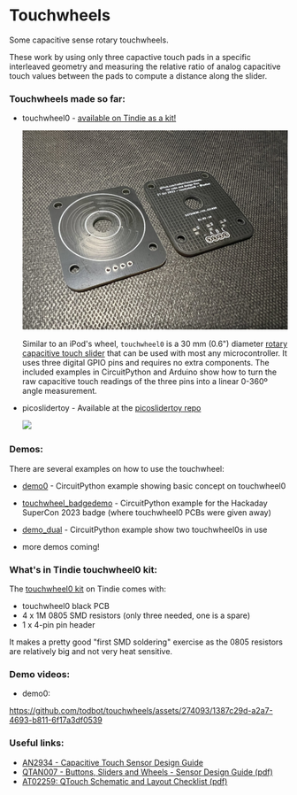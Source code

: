 # Touchwheels

Some capacitive sense rotary touchwheels.  

These work by using only three capactive touch pads in a specific interleaved 
geometry and measuring the relative ratio of analog capacitive touch values 
between the pads to compute a distance along the slider. 


### Touchwheels made so far: 

* touchwheel0 - [available on Tindie as a kit!](https://www.tindie.com/products/todbot/touchwheel0-capacitive-touch-wheel/)

  <img width=500 src="./docs/touchwheel0_photo1.jpg">
  
  Similar to an iPod's wheel, `touchwheel0` is a 30 mm (0.6") diameter 
  [rotary capacitive touch slider](https://onlinedocs.microchip.com/pr/GUID-A8A0085D-58D1-4E41-A07D-B93BFDE11AFE-en-US-4/index.html?GUID-FB5E9311-C731-4326-82D2-CD5F0ED8E378) that can be used with most any microcontroller. It uses three digital GPIO pins and requires no extra components. The included examples in CircuitPython and Arduino show how to turn the raw capacitive touch readings of the three pins into a linear 0-360º angle measurement.

* picoslidertoy - Available at the [picoslidertoy repo](https://github.com/todbot/picoslidertoy)
  
  <a href="https://github.com/todbot/picoslidertoy"><img width=500 src="https://raw.githubusercontent.com/todbot/picoslidertoy/main/docs/picoslidertoy_photo1.jpg"></a>

### Demos:

There are several examples on how to use the touchwheel:

- [demo0](./circuitpython/demo0/code.py) -
    CircuitPython example showing basic concept on touchwheel0
  
- [touchwheel_badgedemo](./circuitpython/touchwheel_badgedemo/code.py) - 
    CircuitPython example for the Hackaday SuperCon 2023 badge (where touchwheel0 PCBs were given away)
    
- [demo_dual](./circuitpython/demo_dual/code.py) - 
    CircuitPython example show two touchwheel0s in use

- more demos coming!

### What's in Tindie touchwheel0 kit: 

The [touchwheel0 kit](https://www.tindie.com/products/todbot/touchwheel0-capacitive-touch-wheel/)
on Tindie comes with:

- touchwheel0 black PCB
- 4 x 1M 0805 SMD resistors (only three needed, one is a spare)
- 1 x 4-pin pin header 

It makes a pretty good "first SMD soldering" exercise as the 0805 resistors 
are relatively big and not very heat sensitive. 


### Demo videos:

- demo0: 

https://github.com/todbot/touchwheels/assets/274093/1387c29d-a2a7-4693-b811-6f17a3df0539



### Useful links:

- [AN2934 - Capacitive Touch Sensor Design Guide](https://ww1.microchip.com/downloads/en/Appnotes/Capacitive-Touch-Sensor-Design-Guide-DS00002934-B.pdf)
- [QTAN007 - Buttons, Sliders and Wheels - Sensor Design Guide (pdf)](https://www.mouser.com/pdfDocs/QTouch_QTAN0079.pdf)
- [AT02259: QTouch Schematic and Layout Checklist (pdf)](http://ww1.microchip.com/downloads/en/appnotes/atmel-42094-qtouch-schematic-and-layout-checklist_applicationnote_at02259.pdf)
